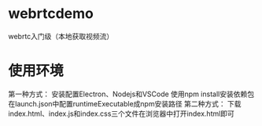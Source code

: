 # webrtcdemo
webrtc入门级（本地获取视频流）
# 使用环境
第一种方式：
安装配置Electron、Nodejs和VSCode
使用npm install安装依赖包
在launch.json中配置runtimeExecutable成npm安装路径
第二种方式：
下载index.html、index.js和index.css三个文件在浏览器中打开index.html即可
